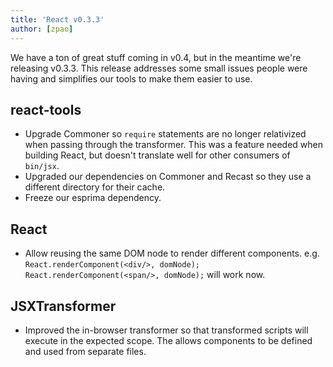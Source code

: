 ```yaml
---
title: 'React v0.3.3'
author: [zpao]
---
```


We have a ton of great stuff coming in v0.4, but in the meantime we're releasing v0.3.3. This release addresses some small issues people were having and simplifies our tools to make them easier to use.

## react-tools

- Upgrade Commoner so `require` statements are no longer relativized when passing through the transformer. This was a feature needed when building React, but doesn't translate well for other consumers of `bin/jsx`.
- Upgraded our dependencies on Commoner and Recast so they use a different directory for their cache.
- Freeze our esprima dependency.

## React

- Allow reusing the same DOM node to render different components. e.g. `React.renderComponent(<div/>, domNode); React.renderComponent(<span/>, domNode);` will work now.

## JSXTransformer

- Improved the in-browser transformer so that transformed scripts will execute in the expected scope. The allows components to be defined and used from separate files.
